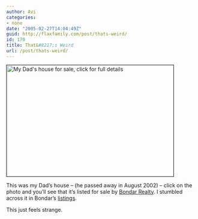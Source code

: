 ```yaml
---
author: Avi
categories:
- none
date: "2005-02-27T14:04:49Z"
guid: http://flaxfamily.com/post/thats-weird/
id: 170
title: That&#8217;s Weird
url: /post/thats-weird/
---
```

[<img src="http://flaxfamily.com/uploads/6011ForSale_445.jpg" alt="My Dad's house for sale, click for full details" width="445" height="297" border="1" />](http://flaxfamily.com/uploads/6011ForSale_727.jpg)

This was my Dad&#8217;s house &#8211; (he passed away in August 2002) &#8211; click on the photo and you&#8217;ll see that it&#8217;s listed for sale by [Bondar Realty](http://www.homesdatabase.com/bondar/). I stumbled across it in Bondar&#8217;s [listings](http://www.homesdatabase.com/bondar/).

This just feels strange.